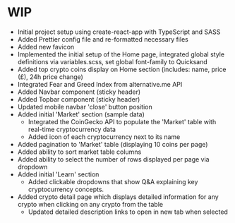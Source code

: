 # WIP

- Initial project setup using create-react-app with TypeScript and SASS
- Added Prettier config file and re-formatted necessary files
- Added new favicon
- Implemented the initial setup of the Home page, integrated global style definitions via variables.scss, set global font-family to Quicksand
- Added top crypto coins display on Home section (includes: name, price (£), 24h price change)
- Integrated Fear and Greed Index from alternative.me API
- Added Navbar component (sticky header)
- Added Topbar component (sticky header)
- Updated mobile navbar 'close' button position
- Added initial 'Market' section (sample data)
  - Integrated the CoinGecko API to populate the 'Market' table with real-time cryptocurrency data
  - Added icon of each cryptocurrency next to its name
- Added pagination to 'Market' table (displaying 10 coins per page)
- Added ability to sort market table columns
- Added ability to select the number of rows displayed per page via dropdown
- Added initial 'Learn' section
  - Added clickable dropdowns that show Q&A explaining key cryptocurrency concepts.
- Added crypto detail page which displays detailed information for any crypto when clicking on any crypto from the table
  - Updated detailed description links to open in new tab when selected
